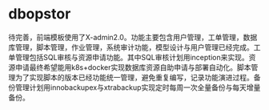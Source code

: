 # dbopstor
待完善，前端模板使用了X-admin2.0。功能主要包含用户管理，工单管理，数据库管理，脚本管理，作业管理，系统审计功能，模型设计与用户管理已经完成。工单管理包括SQL审核与资源申请功能。其中SQL审核计划用inception来实现。资源申请最终希望能用k8s+docker实现数据库资源自助申请与部署自动化。脚本管理为了实现脚本的版本已经功能统一管理，避免重复编写，记录功能演进过程。备份管理计划用innobackupex与xtrabackup实现定时每周一次全量备份与每天增量备份。

